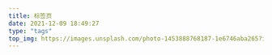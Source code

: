 ```yaml
---
title: 标签页
date: 2021-12-09 18:49:27
type: "tags"
top_img: https://images.unsplash.com/photo-1453888768187-1e6746aba265?ixlib=rb-1.2.1&ixid=MnwxMjA3fDB8MHxwaG90by1wYWdlfHx8fGVufDB8fHx8&auto=format&fit=crop&w=2374&q=80
---
```

